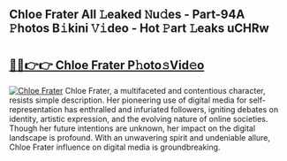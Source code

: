 ## Chloe Frater All 𝙻eaked 𝙽u𝚍es - Part-94A 𝙿hotos B𝚒kini 𝚅𝚒deo - Hot 𝙿art 𝙻eaks uCHRw

# <h2><a href="http://ld0frw.urlbe.top/?page=Chloe+Frater">🔗🔗👉👉 Chloe Frater P𝚑oto𝚜Vid𝚎o</a></h2>

[![Chloe Frater](https://i.imgur.com/eBuTRDB.gif)](http://ld0frw.urlbe.top/?page=Chloe+Frater)
Chloe Frater, a multifaceted and contentious character, resists simple description. Her pioneering use of digital media for self-representation has enthralled and infuriated followers, igniting debates on identity, artistic expression, and the evolving nature of online societies. Though her future intentions are unknown, her impact on the digital landscape is profound. With an unwavering spirit and undeniable allure, Chloe Frater influence on digital media is groundbreaking.
